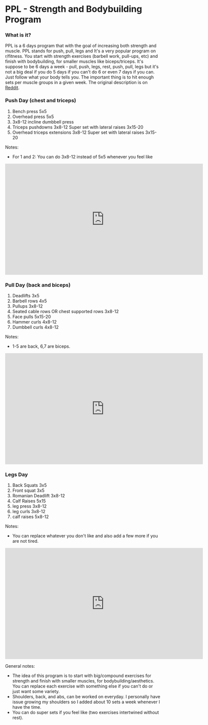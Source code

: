 # PPL - Strength and Bodybuilding Program

### What is it?

PPL is a 6 days program that with the goal of increasing both strength and muscle. PPL stands for push, pull, legs and It's a very popular program on r/fitness. You start with strength exercises (barbell work, pull-ups, etc) and finish with bodybuilding, for smaller muscles like biceps/triceps. It's suppose to be 6 days a week - pull, push, legs, rest, push, pull, legs but it's not a big deal if you do 5 days if you can't do 6 or even 7 days if you can. Just follow what your body tells you. The important thing is to hit enough sets per muscle groups in a given week. The original description is on [Reddit](https://www.reddit.com/r/Fitness/comments/37ylk5/a_linear_progression_based_ppl_program_for).

### Push Day (chest and triceps)
1. Bench press 5x5
1. Overhead press 5x5
1. 3x8-12 incline dumbbell press
1. Triceps pushdowns 3x8-12 Super set with lateral raises 3x15-20
1. Overhead triceps extensions 3x8-12 Super set with lateral raises 3x15-20

Notes:
* For 1 and 2: You can do 3x8-12 instead of 5x5 whenever you feel like

<iframe width="640" height="360" src="https://www.youtube.com/embed/FkiJBCpJaDo?rel=0&amp;showinfo=0" frameborder="0" allowfullscreen></iframe>

### Pull Day (back and biceps)
1. Deadlifts 3x5
1. Barbell rows 4x5
1. Pullups 3x8-12
1. Seated cable rows OR chest supported rows 3x8-12
1. Face pulls 5x15-20
1. Hammer curls 4x8-12
1. Dumbbell curls 4x8-12

Notes:
* 1-5 are back, 6,7 are biceps.

<iframe width="640" height="360" src="https://www.youtube.com/embed/FSZW5Sugzz8?rel=0&amp;showinfo=0" frameborder="0" allowfullscreen></iframe>

### Legs Day
1. Back Squats 3x5
1. Front squat 3x5
1. Romanian Deadlift 3x8-12
1. Calf Raises 5x15
1. leg press 3x8-12
1. leg curls 3x8-12
1. calf raises 5x8-12

Notes:
* You can replace whatever you don't like and also add a few more if you are not tired.

<iframe width="640" height="360" src="https://www.youtube.com/embed/cirOw3BQ3eE?rel=0&amp;showinfo=0" frameborder="0" allowfullscreen></iframe>

General notes:
* The idea of this program is to start with big/compound exercises for strength and finish with smaller muscles, for bodybuilding/aesthetics. You can replace each exercise with something else if you can't do or just want some variety.
* Shoulders, back, and abs, can be worked on everyday. I personally have issue growing my shoulders so I added about 10 sets a week whenever I have the time.
* You can do super sets if you feel like (two exercises intertwined without rest).

